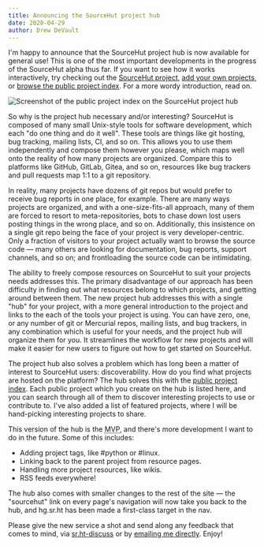```yaml
---
title: Announcing the SourceHut project hub
date: 2020-04-29
author: Drew DeVault
---
```


I'm happy to announce that the SourceHut project hub is now available for
general use! This is one of the most important developments in the progress of
the SourceHut alpha thus far. If you want to see how it works interactively, try
checking out the [SourceHut project][sourcehut hub], [add your own
projects](https://sr.ht), or [browse the public project
index](https://sr.ht/projects). For a more wordy introduction, read on.

[sourcehut hub]: https://sr.ht/~sircmpwn/sourcehut
![Screenshot of the public project index on the SourceHut project hub](https://l.sr.ht/i0Uj.png)

So why is the project hub necessary and/or interesting? SourceHut is composed
of many small Unix-style tools for software development, which each "do one
thing and do it well". These tools are things like git hosting, bug tracking,
mailing lists, CI, and so on. This allows you to use them independently and
compose them however you please, which maps well onto the reality of how many
projects are organized. Compare this to platforms like GitHub, GitLab, Gitea,
and so on, resources like bug trackers and pull requests map 1:1 to a git
repository.

In reality, many projects have dozens of git repos but would prefer to receive
bug reports in one place, for example. There are many ways projects are
organized, and with a one-size-fits-all approach, many of them are forced to
resort to meta-repositories, bots to chase down lost users posting things in the
wrong place, and so on. Additionally, this insistence on a single git repo being
the face of your project is very developer-centric. Only a fraction of visitors
to your project actually want to browse the source code &mdash; many others are
looking for documentation, bug reports, support channels, and so on; and
frontloading the source code can be intimidating.

The ability to freely compose resources on SourceHut to suit your projects needs
addresses this. The primary disadvantage of our approach has been difficulty in
finding out what resources belong to which projects, and getting around between
them. The new project hub addresses this with a single "hub" for your project,
with a more general introduction to the project and links to the each of the
tools your project is using. You can have zero, one, or any number of git or
Mercurial repos, mailing lists, and bug trackers, in any combination which is
useful for your needs, and the project hub will organize them for you. It
streamlines the workflow for new projects and will make it easier for new
users to figure out how to get started on SourceHut.

The project hub also solves a problem which has long been a matter of interest
to SourceHut users: discoverability. How do you find what projects are hosted on
the platform? The hub solves this with the [public project
index](https://sr.ht/projects). Each public project which you create on the hub
is listed here, and you can search through all of them to discover interesting
projects to use or contribute to. I've also added a list of featured projects,
where I will be hand-picking interesting projects to share.

This version of the hub is the <abbr title="Minimum Viable Product">MVP</abbr>,
and there's more development I want to do in the future. Some of this includes:

- Adding project tags, like #python or #linux.
- Linking back to the parent project from resource pages.
- Handling more project resources, like wikis.
- RSS feeds everywhere!

The hub also comes with smaller changes to the rest of the site &mdash; the
"sourcehut" link on every page's navigation will now take you back to the hub,
and hg.sr.ht has been made a first-class target in the nav.

Please give the new service a shot and send along any feedback that comes to
mind, via [sr.ht-discuss](https://lists.sr.ht/~sircmpwn/sr.ht-discuss) or by
[emailing me directly](mailto:sir@cmpwn.com). Enjoy!
